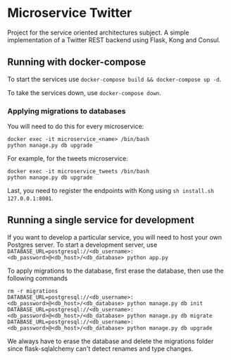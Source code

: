 # Microservice Twitter

Project for the service oriented architectures subject. A simple implementation of a Twitter REST backend using Flask, Kong and Consul.

## Running with docker-compose

To start the services use `docker-compose build && docker-compose up -d`.

To take the services down, use `docker-compose down`.

### Applying migrations to databases

You will need to do this for every microservice:

```
docker exec -it microservice_<name> /bin/bash
python manage.py db upgrade
```

For example, for the tweets microservice:
```
docker exec -it microservice_tweets /bin/bash
python manage.py db upgrade
```

Last, you need to register the endpoints with Kong using `sh install.sh 127.0.0.1:8001`.

## Running a single service for development

If you want to develop a particular service, you will need to host your own Postgres server.
To start a development server, use `DATABASE_URL=postgresql://<db_username>:<db_password>@<db_host>/<db_database> python app.py`

To apply migrations to the database, first erase the database, then use the following commands
```
rm -r migrations
DATABASE_URL=postgresql://<db_username>:<db_password>@<db_host>/<db_database> python manage.py db init
DATABASE_URL=postgresql://<db_username>:<db_password>@<db_host>/<db_database> python manage.py db migrate
DATABASE_URL=postgresql://<db_username>:<db_password>@<db_host>/<db_database> python manage.py db upgrade
```
We always have to erase the database and delete the migrations folder since flask-sqlalchemy can't detect renames and type changes.